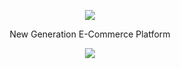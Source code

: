 <p align="center">
  <a href="https://ikas.com">
    <picture>
      <source media="(prefers-color-scheme: dark)" srcset="https://cms.ikas.com/wp-content/uploads/2024/07/ikas-logo-light.svg">
      <source media="(prefers-color-scheme: light)" srcset="https://cms.ikas.com/wp-content/uploads/2024/07/ikas-logo-black.svg">
      <img src="https://cms.ikas.com/wp-content/uploads/2024/07/ikas-logo-light.svg">
    </picture>
  </a>
</p>

<p align="center">
  New Generation E-Commerce Platform
</p>

<p align="center">
  <a href="https://ikas.com">
    <img src="https://cms.ikas.com/wp-content/uploads/2024/07/office-1.svg">
  </a>
</p>
